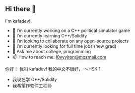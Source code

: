 ## Hi there 👋

I'm kafadev! 

- 🔭 I’m currently working on a C++ political simulator game
- 🌱 I’m currently learning C++/Solidity
- 👯 I’m looking to collaborate on any open-source projects
- 🤔 I’m currently looking for full time jobs (new grad)
- 💬 Ask me about college, programming
- 📫 How to reach me: l0vyyjron@mozmail.com

你好！ 我叫 kafadev! 我的中文不很好， ～HSK 1
- 我现在学 C++/Solidity
- 我希望作软件工程师
